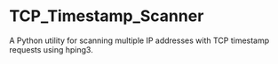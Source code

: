 # TCP_Timestamp_Scanner
A Python utility for scanning multiple IP addresses with TCP timestamp requests using hping3.
